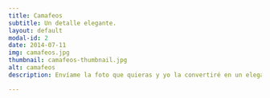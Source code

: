 ```yaml
---
title: Camafeos
subtitle: Un detalle elegante.
layout: default
modal-id: 2
date: 2014-07-11
img: camafeos.jpg
thumbnail: camafeos-thumbnail.jpg
alt: camafeos
description: Envíame la foto que quieras y yo la convertiré en un elegante camafeo de aspecto vintage. 

---
```

